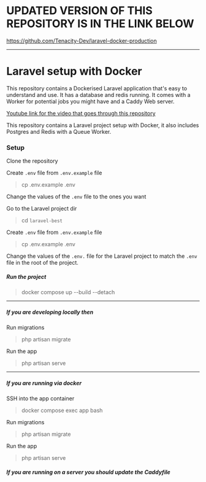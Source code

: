 # UPDATED VERSION OF THIS REPOSITORY IS IN THE LINK BELOW

https://github.com/Tenacity-Dev/laravel-docker-production


---

# Laravel setup with Docker

This repository contains a Dockerised Laravel application that's easy to understand and use. It has a database and redis running. It comes with a Worker for potential jobs you might have and a Caddy Web server.

[Youtube link for the video that goes through this repository](https://youtu.be/1aDuaPhJT8E)

This repository contains a Laravel project setup with Docker, it also includes Postgres and Redis with a Queue Worker.

### Setup

Clone the repository

Create `.env` file from `.env.example` file
> cp .env.example .env

Change the values of the `.env` file to the ones you want

Go to the Laravel project dir
> cd `laravel-best`

Create `.env` file from `.env.example` file
> cp .env.example .env

Change the values of the `.env.` file for the Laravel project to match the `.env` file in the root of the project.

##### Run the project
> docker compose up --build --detach

----
##### If you are developing locally then

Run migrations
> php artisan migrate

Run the app
> php artisan serve

----
##### If you are running via docker

SSH into the app container
> docker compose exec app bash

Run migrations
> php artisan migrate

Run the app
> php artisan serve

##### If you are running on a server you should update the Caddyfile
